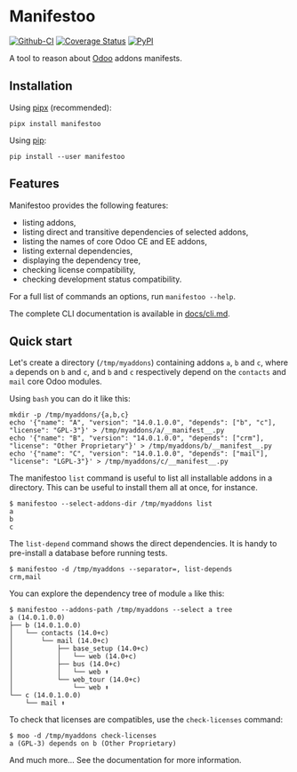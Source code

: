 # Manifestoo

[![Github-CI][github-ci]][github-link]
[![Coverage Status][codecov-badge]][codecov-link]
[![PyPI][pypi-badge]][pypi-link]

A tool to reason about [Odoo](https://odoo.com) addons manifests.

## Installation

Using [pipx](https://pypi.org/project/pipx/) (recommended):

```console
pipx install manifestoo
```

Using [pip](https://pypi.org/project/pip/):

```console
pip install --user manifestoo
```

## Features

Manifestoo provides the following features:

* listing addons,
* listing direct and transitive dependencies of selected addons,
* listing the names of core Odoo CE and EE addons,
* listing external dependencies,
* displaying the dependency tree,
* checking license compatibility,
* checking development status compatibility.

For a full list of commands an options, run `manifestoo --help`.

The complete CLI documentation is available in [docs/cli.md]([docs/cli.md](https://github.com/sbidoul/manifestoo/blob/main/docs/cli.md)).
## Quick start

Let's create a directory (`/tmp/myaddons`) containing addons `a`, `b` and `c`,
where `a` depends on `b` and `c`, and `b` and `c` respectively depend on the
`contacts` and `mail` core Odoo modules.

Using `bash` you can do it like this:

```console
mkdir -p /tmp/myaddons/{a,b,c}
echo '{"name": "A", "version": "14.0.1.0.0", "depends": ["b", "c"], "license": "GPL-3"}' > /tmp/myaddons/a/__manifest__.py
echo '{"name": "B", "version": "14.0.1.0.0", "depends": ["crm"], "license": "Other Proprietary"}' > /tmp/myaddons/b/__manifest__.py
echo '{"name": "C", "version": "14.0.1.0.0", "depends": ["mail"], "license": "LGPL-3"}' > /tmp/myaddons/c/__manifest__.py
```

The manifestoo `list` command is useful to list all installable addons in a
directory. This can be useful to install them all at once, for instance.

```console
$ manifestoo --select-addons-dir /tmp/myaddons list
a
b
c
```

The `list-depend` command shows the direct dependencies. It is handy to
pre-install a database before running tests.

```console
$ manifestoo -d /tmp/myaddons --separator=, list-depends
crm,mail
```

You can explore the dependency tree of module `a` like this:

```console
$ manifestoo --addons-path /tmp/myaddons --select a tree
a (14.0.1.0.0)
├── b (14.0.1.0.0)
│   └── contacts (14.0+c)
│       └── mail (14.0+c)
│           ├── base_setup (14.0+c)
│           │   └── web (14.0+c)
│           ├── bus (14.0+c)
│           │   └── web ⬆
│           └── web_tour (14.0+c)
│               └── web ⬆
└── c (14.0.1.0.0)
    └── mail ⬆
```

To check that licenses are compatibles, use the `check-licenses` command:

```console
$ moo -d /tmp/myaddons check-licenses
a (GPL-3) depends on b (Other Proprietary)
```

And much more... See the documentation for more information.


[github-ci]: https://github.com/sbidoul/manifestoo/actions/workflows/ci.yml/badge.svg
[github-link]: https://github.com/sbidoul/manifestoo
[codecov-badge]: https://codecov.io/gh/sbidoul/manifestoo/branch/master/graph/badge.svg
[codecov-link]: https://codecov.io/gh/sbidoul/manifestoo
[pypi-badge]: https://img.shields.io/pypi/v/manifestoo.svg
[pypi-link]: https://pypi.org/project/manifestoo
